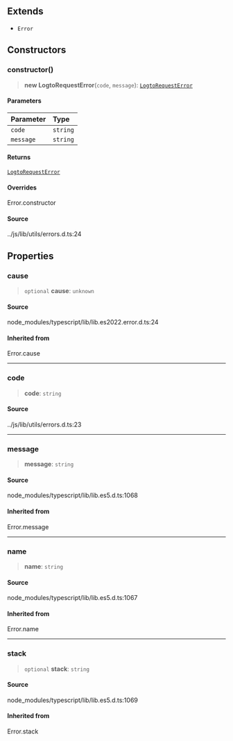 ## Extends

- `Error`

## Constructors

### constructor()

> **new LogtoRequestError**(`code`, `message`): [`LogtoRequestError`](class.LogtoRequestError.md)

#### Parameters

| Parameter | Type     |
| :-------- | :------- |
| `code`    | `string` |
| `message` | `string` |

#### Returns

[`LogtoRequestError`](class.LogtoRequestError.md)

#### Overrides

Error.constructor

#### Source

../js/lib/utils/errors.d.ts:24

## Properties

### cause

> `optional` **cause**: `unknown`

#### Source

node_modules/typescript/lib/lib.es2022.error.d.ts:24

#### Inherited from

Error.cause

---

### code

> **code**: `string`

#### Source

../js/lib/utils/errors.d.ts:23

---

### message

> **message**: `string`

#### Source

node_modules/typescript/lib/lib.es5.d.ts:1068

#### Inherited from

Error.message

---

### name

> **name**: `string`

#### Source

node_modules/typescript/lib/lib.es5.d.ts:1067

#### Inherited from

Error.name

---

### stack

> `optional` **stack**: `string`

#### Source

node_modules/typescript/lib/lib.es5.d.ts:1069

#### Inherited from

Error.stack
